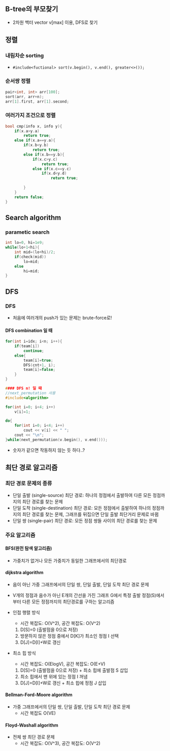 ## B-tree의 부모찾기

* 2차원 백터 vector<int> v[max] 이용, DFS로 찾기

## 정렬

### 내림차순 sorting

* ```#include<fuctional> sort(v.begin(), v.end(), greater<>());```

### 순서쌍 정렬

```cpp
pair<int, int> arr[100];
sort(arr, arr+n);
arr[1].first, arr[1].second;
```

### 여러가지 조건으로 정렬

```cpp
bool cmp(info x, info y){
	if(x.a>y.a)
		return true;
	else if(x.a==y.a){
		if(x.b<y.b)
			return true;
		else if(x.b==y.b){
			if(x.c>y.c)
				return true;
			else if(x.c==y.c)
				if(x.d<y.d)
					return true;
				
		}
	}
	return false;
}
```

## Search algorithm

### parametic search

```cpp
int lo=0, hi=1e9;
while(lo+1<hi){
	int mid=(lo+hi)/2;
	if(check(mid))
		lo=mid;
	else
		hi=mid;
}
```

## DFS

### DFS

* 처음에 여러개의 push가 있는 문제는 brute-force로!

#### DFS combination 일 때

```cpp
for(int i=idx; i<n; i++){
	if(team[i])
		continue;
	else{
		team[i]=true;
		DFS(cnt+1, i);
		team[i]=false;
	}
}

#### DFS n! 일 때
//next_permutation 사용
#include<algorithm>

for(int i=0; i<4; i++)
	v[i]=1;

do{
	for(int i=0; i<4; i++)
		cout << v[i] << " ";
	cout << "\n";
}while(next_permutation(v.begin(), v.end()));
```
 * 숫자가 같으면 작동하지 않는 듯 하다..?
 
## 최단 경로 알고리즘

### 최단 경로 문제의 종류

 * 단일 출발 (single-source) 최단 경로: 하나의 정점에서 출발하여 다른 모든 정점까지의 최단 경로를 찾는 문제
 * 단일 도착 (single-destination) 최단 경로: 모든 정점에서 출발하여 하나의 정점까지의 최단 경로를 찾는 문제, 그래프를 뒤집으면 단일 출발 최단거리 문제로 바뀜
 * 단일 쌍 (single-pair) 최단 경로: 모든 정점 쌍들 사이의 최단 경로를 찾는 문제

### 주요 알고리즘

#### BFS(완전 탐색 알고리즘)

 * 가중치가 없거나 모든 가중치가 동일한 그래프에서의 최단경로

#### dijkstra algorithm

 * 음이 아닌 가중 그래프에서의 단일 쌍, 단일 출발, 단일 도착 최단 경로 문제
 * V개의 정점과 음수가 아닌 E개의 간선을 가진 그래프 G에서 특정 출발 정점(S)에서 부터 다른 모든 정점까지의 최단경로를 구하는 알고리즘

 * 인접 행렬 방식
	* 시간 복잡도: O(V^2), 공간 복잡도: O(V^2)
 	1. D[S]=0 (출발점을 0으로 저장)
 	2. 방문하지 않은 정점 중에서 D[K]가 최소인 정점 I 선택
 	3. D[J]=D[I]+W로 갱신
 * 최소 힙 방식
 	* 시간 복잡도: O(ElogV), 공간 복잡도: O(E+V)
	1. D[S]=0 (출발점을 0으로 저장) + 최소 힙에 출발점 S 삽입
	2. 최소 힙에서 맨 위에 있는 정점 I 꺼냄
	3. D[J]=D[I]+W로 갱신 + 최소 힙에 정점 J 삽입

#### Bellman-Ford-Moore algorithm

 * 가중 그래프에서의 단일 쌍, 단일 출발, 단일 도착 최단 경로 문제
 	* 시간 복잡도 O(VE)

#### Floyd-Washall algorithm

 * 전체 쌍 최단 경로 문제
	 * 시간 복잡도: O(V^3), 공간 복잡도: O(V^2)